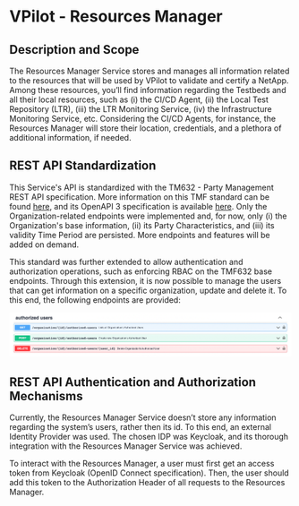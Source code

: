 # VPilot - Resources Manager

## Description and Scope
The Resources Manager Service stores and manages all information related to the resources that will be used by VPilot to validate and certify a NetApp. Among these resources, you’ll find information regarding the Testbeds and all their local resources, such as (i) the CI/CD Agent, (ii) the Local Test Repository (LTR), (iii) the LTR Monitoring Service, (iv) the Infrastructure Monitoring Service, etc. Considering the CI/CD Agents, for instance, the Resources Manager will store their location, credentials, and a plethora of additional information, if needed.


## REST API Standardization

This Service's API is standardized with the TM632 - Party Management REST API specification. More information on this TMF standard can be found [here](https://www.tmforum.org/resources/standard/tmf632-party-management-api-rest-specification-r19-0-0/), and its OpenAPI 3 specification is available [here](https://tmf-open-api-table-documents.s3.eu-west-1.amazonaws.com/OpenApiTable/4.0.0/swagger/TMF632-Party-v4.0.0.swagger.json). Only the Organization-related endpoints were implemented and, for now, only (i) the Organization's base information, (ii) its Party Characteristics, and (iii) its validity Time Period are persisted. More endpoints and features will be added on demand.

This standard was further extended to allow authentication and authorization operations, such as enforcing RBAC on the TMF632 base endpoints. Through this extension, it is now possible to manage the users that can get information on a specific organization, update and delete it. To this end, the following endpoints are provided:

![TMF632 Standard Extension](Docs/img/TMF632ExpansionNewEndpoints.png "TMF632 Standard Extension")


## REST API Authentication and Authorization Mechanisms

Currently, the Resources Manager Service doesn’t store any information regarding the system’s users, rather then its id. To this end, an external Identity Provider was used. The chosen IDP was Keycloak, and its thorough integration with the Resources Manager Service was achieved. 
 
To interact with the Resources Manager, a user must first get an access token from Keycloak (OpenID Connect specification). Then, the user should add this token to the Authorization Header of all requests to the Resources Manager.
